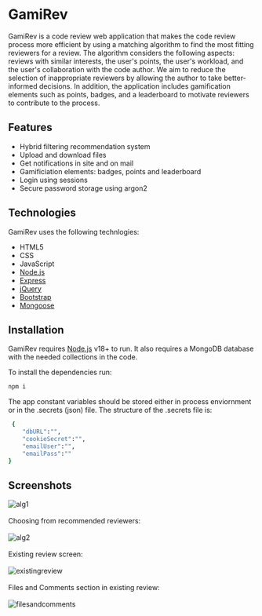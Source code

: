 # GamiRev


GamiRev is a code review web application that makes the code review process more efficient by using a matching algorithm to find the most fitting reviewers for a review. The algorithm considers the following aspects: reviews with similar interests, the user's points, the user's workload, and the user's collaboration with the code author. We aim to reduce the selection of inappropriate reviewers by allowing the author to take better-informed decisions. In addition, the application includes gamification elements such as points, badges, and a leaderboard to motivate reviewers to contribute to the process.




## Features
- Hybrid filtering recommendation system
- Upload and download files
- Get notifications in site and on mail
- Gamificiation elements: badges, points and leaderboard
- Login using sessions
- Secure password storage using argon2

## Technologies

GamiRev uses the following technlogies:

- HTML5
- CSS
- JavaScript
- [Node.js]
- [Express]
- [jQuery] 
- [Bootstrap]
- [Mongoose]



## Installation

GamiRev requires [Node.js](https://nodejs.org/) v18+ to run.
It also requires a MongoDB database with the needed collections in the code. 

To install the dependencies run:

```sh
npm i
```
The app constant variables should be stored either in process enviornment or in the .secrets (json) file. The structure of the .secrets file is:

```sh
 {
    "dbURL":"",
    "cookieSecret":"",
    "emailUser":"",
    "emailPass":""
}
```

## Screenshots


![alg1](https://i.imgur.com/r7G8xXd.png)
<br /><br />
Choosing from recommended reviewers:<br /><br />
![alg2](https://i.imgur.com/Mmzl1aB.png)
<br /><br />
Existing review screen:<br /><br />
![existingreview](https://i.imgur.com/3BYLncd.png)
<br /><br />
Files and Comments section in existing review:<br /><br />
![filesandcomments](https://i.imgur.com/T6laXpQ.png)



[//]: # (These are reference links used in the body of this note and get stripped out when the markdown processor does its job. There is no need to format nicely because it shouldn't be seen. Thanks SO - http://stackoverflow.com/questions/4823468/store-comments-in-markdown-syntax)

 
   [Node.js]: <http://nodejs.org>
   [Bootstrap]: <https://getbootstrap.com/>
   [jQuery]: <http://jquery.com>
   [express]: <http://expressjs.com>
   [Mongoose]: <https://mongoosejs.com/>




